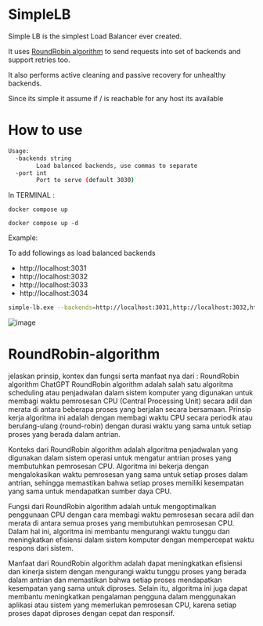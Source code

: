 # SimpleLB

Simple LB is the simplest Load Balancer ever created.

It uses [RoundRobin algorithm](#RoundRobin-algorithm) to send requests into set of backends and support
retries too.

It also performs active cleaning and passive recovery for unhealthy backends.

Since its simple it assume if / is reachable for any host its available

# How to use
```bash
Usage:
  -backends string
        Load balanced backends, use commas to separate
  -port int
        Port to serve (default 3030)
```

In TERMINAL :

```
docker compose up
```
```
docker compose up -d
```
Example:

To add followings as load balanced backends
- http://localhost:3031
- http://localhost:3032
- http://localhost:3033
- http://localhost:3034
```bash
simple-lb.exe --backends=http://localhost:3031,http://localhost:3032,http://localhost:3033,http://localhost:3034
```



![image](https://github.com/islamicity24/simplelb/assets/126258837/8f6bfea6-f665-453f-87a0-bea13bf98969)

# RoundRobin-algorithm

jelaskan prinsip, kontex dan fungsi serta manfaat nya dari : RoundRobin algorithm
ChatGPT
RoundRobin algorithm adalah salah satu algoritma scheduling atau penjadwalan dalam sistem komputer yang digunakan untuk membagi waktu pemrosesan CPU (Central Processing Unit) secara adil dan merata di antara beberapa proses yang berjalan secara bersamaan. Prinsip kerja algoritma ini adalah dengan membagi waktu CPU secara periodik atau berulang-ulang (round-robin) dengan durasi waktu yang sama untuk setiap proses yang berada dalam antrian.

Konteks dari RoundRobin algorithm adalah algoritma penjadwalan yang digunakan dalam sistem operasi untuk mengatur antrian proses yang membutuhkan pemrosesan CPU. Algoritma ini bekerja dengan mengalokasikan waktu pemrosesan yang sama untuk setiap proses dalam antrian, sehingga memastikan bahwa setiap proses memiliki kesempatan yang sama untuk mendapatkan sumber daya CPU.

Fungsi dari RoundRobin algorithm adalah untuk mengoptimalkan penggunaan CPU dengan cara membagi waktu pemrosesan secara adil dan merata di antara semua proses yang membutuhkan pemrosesan CPU. Dalam hal ini, algoritma ini membantu mengurangi waktu tunggu dan meningkatkan efisiensi dalam sistem komputer dengan mempercepat waktu respons dari sistem.

Manfaat dari RoundRobin algorithm adalah dapat meningkatkan efisiensi dan kinerja sistem dengan mengurangi waktu tunggu proses yang berada dalam antrian dan memastikan bahwa setiap proses mendapatkan kesempatan yang sama untuk diproses. Selain itu, algoritma ini juga dapat membantu meningkatkan pengalaman pengguna dalam menggunakan aplikasi atau sistem yang memerlukan pemrosesan CPU, karena setiap proses dapat diproses dengan cepat dan responsif.



